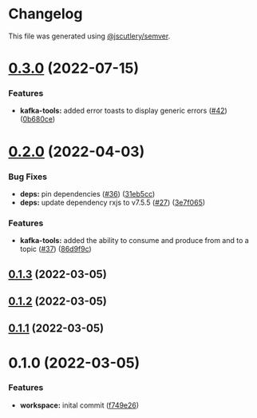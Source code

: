# Changelog

This file was generated using [@jscutlery/semver](https://github.com/jscutlery/semver).

# [0.3.0](https://github.com/FinnDore/kafka-tools/compare/v0.2.0...v0.3.0) (2022-07-15)


### Features

* **kafka-tools:** added error toasts to display generic errors ([#42](https://github.com/FinnDore/kafka-tools/issues/42)) ([0b680ce](https://github.com/FinnDore/kafka-tools/commit/0b680ce706740977d56683dc85be2c7f0a90d6e6))



# [0.2.0](https://github.com/FinnDore/kafka-tools/compare/v0.1.6...v0.2.0) (2022-04-03)


### Bug Fixes

* **deps:** pin dependencies ([#36](https://github.com/FinnDore/kafka-tools/issues/36)) ([31eb5cc](https://github.com/FinnDore/kafka-tools/commit/31eb5ccf8479992b93ff3ad93f57814f18575db0))
* **deps:** update dependency rxjs to v7.5.5 ([#27](https://github.com/FinnDore/kafka-tools/issues/27)) ([3e7f065](https://github.com/FinnDore/kafka-tools/commit/3e7f06548c4f935c6b0d9359acc4d233ea05f8df))


### Features

* **kafka-tools:** added the ability to consume and produce from and to a topic ([#37](https://github.com/FinnDore/kafka-tools/issues/37)) ([86d9f9c](https://github.com/FinnDore/kafka-tools/commit/86d9f9c019670db761016df2226fa71733579b21))



## [0.1.3](https://github.com/FinnDore/kafka-tools/compare/v0.1.2...v0.1.3) (2022-03-05)



## [0.1.2](https://github.com/FinnDore/kafka-tools/compare/v0.1.1...v0.1.2) (2022-03-05)



## [0.1.1](https://github.com/FinnDore/kafka-tools/compare/v0.1.0...v0.1.1) (2022-03-05)



# 0.1.0 (2022-03-05)


### Features

* **workspace:** inital commit ([f749e26](https://github.com/FinnDore/kafka-tools/commit/f749e261ceea7ac37363927ff3b8084300c35e31))
